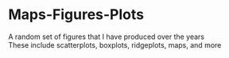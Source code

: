 # Maps-Figures-Plots
A random set of figures that I have produced over the years <br>
These include scatterplots, boxplots, ridgeplots, maps, and more
